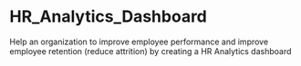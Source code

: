 # HR_Analytics_Dashboard
Help an organization to improve employee performance and improve employee retention (reduce attrition) by creating a HR Analytics dashboard
